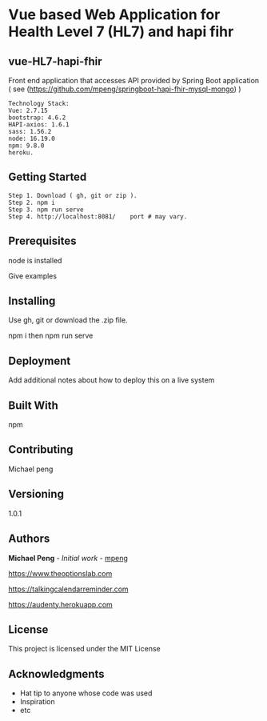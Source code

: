 # Vue based Web Application for Health Level 7 (HL7) and hapi fihr

## vue-HL7-hapi-fhir
Front end application that accesses API provided by  Spring Boot application ( see (https://github.com/mpeng/springboot-hapi-fhir-mysql-mongo) )
```
Technology Stack:
Vue: 2.7.15
bootstrap: 4.6.2
HAPI-axios: 1.6.1
sass: 1.56.2
node: 16.19.0
npm: 9.8.0
heroku.
```


## Getting Started

```
Step 1. Download ( gh, git or zip ).
Step 2. npm i
Step 3. npm run serve
Step 4. http://localhost:8081/    port # may vary.
```
## Prerequisites

node is installed


Give examples



## Installing

Use gh, git or download the .zip file.

npm i
then
npm run serve


## Deployment

Add additional notes about how to deploy this on a live system

## Built With

npm

## Contributing

Michael peng

## Versioning

1.0.1

## Authors

**Michael Peng** - *Initial work* - [mpeng](https://github.com/mpeng)

https://www.theoptionslab.com

https://talkingcalendarreminder.com

https://audenty.herokuapp.com


## License

This project is licensed under the MIT License 

## Acknowledgments

* Hat tip to anyone whose code was used
* Inspiration
* etc


